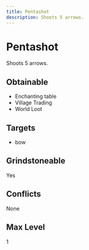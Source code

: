 ```yaml
---
title: Pentashot
description: Shoots 5 arrows.
---
```

# Pentashot
Shoots 5 arrows.
## Obtainable
- Enchanting table
- Village Trading
- World Loot
## Targets
- bow
## Grindstoneable
Yes
## Conflicts
None
## Max Level
1
